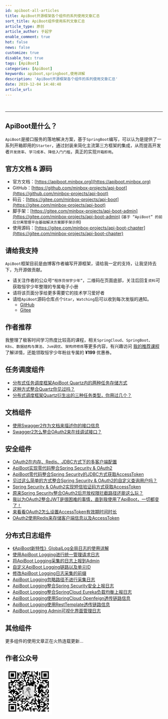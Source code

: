 ```yaml
---
id: apiboot-all-articles
title: ApiBoot开源框架各个组件的系列使用文章汇总
sort_title: ApiBoot组件使用系列文章汇总
article_type: 原创
article_author: 于起宇
enable_comment: true
hot: false
news: false
customize: true
disable_toc: true
tags: [ApiBoot]
categories: [ApiBoot]
keywords: apiboot,springboot,使用详解
description: 'ApiBoot开源框架各个组件的系列使用文章汇总'
date: 2019-12-04 14:48:48
article_url:
---
```

<br/>

<hr/>


## ApiBoot是什么？

`ApiBoot`是接口服务的落地解决方案，基于`SpringBoot`编写，可以认为是提供了一系列开箱即用的`Starter`，通过封装来简化主流第三方框架的集成，从而提高开发者`开发效率`、`学习成本`、`降低入门门槛`，真正的实现`开箱即用`。
<!--more-->
## 官方文档 & 源码
- 官方文档：[https://apiboot.minbox.org](https://apiboot.minbox.org)
- GitHub：[https://github.com/minbox-projects/api-boot](https://github.com/minbox-projects/api-boot)
- 码云：[https://gitee.com/minbox-projects/api-boot](https://gitee.com/minbox-projects/api-boot)
- 脚手架：[https://gitee.com/minbox-projects/api-boot-admin](https://gitee.com/minbox-projects/api-boot-admin) (`基于 “ApiBoot” 的前后分离管理平台基础解决方案脚手架示例`)
- 使用源码：[https://gitee.com/minbox-projects/api-boot-chapter](https://gitee.com/minbox-projects/api-boot-chapter)

## 请给我支持

`ApiBoot`框架目前是由博客作者编写开源框架，请给我一定的支持，让我坚持去下，为开源做贡献。

- 请关注作者的公众号`“程序员恒宇少年”`，二维码在页面底部，关注后回复`资料`可获取恒宇少年整理的专属电子小册
- 请将该页面分享给更多需要它的技术学习爱好者
- 请给`ApiBoot`源码仓库点个`Star`，`Watching`后可以收到每次发版的通知。
  - [GitHub](https://github.com/minbox-projects/api-boot)
  - [Gitee](https://gitee.com/minbox-projects/api-boot)

## 作者推荐
我整理了极客时间学习热度比较高的课程，相关`SpringCloud`、`SpringBoot`、`K8s`、`数据结构与算法`、`Jvm调优`、`架构师修炼`等更多内容，有兴趣访问 [我的推荐课程](/geektime/) 了解详情，还能领取恒宇少年粉丝专属的 **¥199** 优惠券。

## 任务调度组件
- [分布式任务调度框架ApiBoot Quartz内的两种任务存储方式](https://blog.minbox.org/apiboot-quartz-job-storage-away.html)
- [这种方式整合Quartz你见过吗？](https://blog.minbox.org/apiboot-quartz-integrated-away.html)
- [分布式调度框架Quartz衍生出的三种任务类型，你用过几个？](https://blog.minbox.org/apiboot-quartz-job-types.html)

## 文档组件
- [使用Swagger2作为文档来描述你的接口信息](https://blog.minbox.org/apiboot-swagger-describe-the-interface.html)
- [Swagger2怎么整合OAuth2来在线调试接口？](https://blog.minbox.org/apiboot-swagger-integrated-oauth.html)

## 安全组件
- [OAuth2在内存、Redis、JDBC方式下的多客户端配置](https://blog.minbox.org/apiboot-oauth-multiple-client-config.html)
- [ApiBoot实现零代码整合Spring Security & OAuth2](https://blog.minbox.org/apiboot-security-oauth-zero-code-integration.html)
- [ApiBoot零代码整合Spring Security的JDBC方式获取AccessToken](https://blog.minbox.org/apiboot-security-customize-select-user.html)
- [见过这么简单的方式整合Spring Security & OAuth2的自定义查询用户吗？](https://blog.minbox.org/apiboot-security-oauth-custom-certification-user.html)
- [Spring Security & OAuth2实现短信验证码方式获取AccessToken](https://blog.minbox.org/apiboot-define-oauth-grant-type.html)
- [原来Spring Security整合OAuth2后开放权限拦截路径还能这么玩？](https://blog.minbox.org/apiboot-security-open-paths-without-intercept.html)
- [我以为OAuth2整合JWT是很困难的事情，直到我使用了ApiBoot，一切都变了！](https://blog.minbox.org/apiboot-security-oauth-use-jwt.html)
- [来看看OAuth2怎么设置AccessToken有效期时间时长](https://blog.minbox.org/apiboot-oauth-set-token-expire-time.html)
- [OAuth2使用Redis来存储客户端信息以及AccessToken](https://blog.minbox.org/apiboot-oauth-use-redis-storage.html)

## 分布式日志组件
- [《ApiBoot新特性》GlobalLog全局日志的使用详解](https://blog.minbox.org/apiboot-logging-use-global-log.html)
- [使用ApiBoot Logging进行统一管理请求日志](https://blog.minbox.org/apiboot-unified-manage-request-logs.html)
- [将ApiBoot Logging采集的日志上报到Admin](https://blog.minbox.org/apiboot-report-logs-by-logging-to-admin.html)
- [自定义ApiBoot Logging链路以及单元ID](https://blog.minbox.org/apiboot-custom-logging-traceid.html)
- [修改ApiBoot Logging日志采集的前缀](https://blog.minbox.org/modify-apiboot-logging-collection-prefix.html)
- [ApiBoot Logging忽略路径不进行采集日志](https://blog.minbox.org/ignore-apiboot-logging-collection-path.html)
- [ApiBoot Logging整合Spring Security安全上报日志](https://blog.minbox.org/apiboot-logging-integrates-spring-security.html)
- [ApiBoot Logging整合SpringCloud Eureka负载均衡上报日志](https://blog.minbox.org/apiboot-logging-integrates-eureka-report-logs.html)
- [ApiBoot Logging使用SpringCloud Openfeign透传链路信息](https://blog.minbox.org/apiboot-logging-using-openfeign-transparent-traceid.html)
- [ApiBoot Logging使用RestTemplate透传链路信息](https://blog.minbox.org/apiboot-logging-using-resttemplate-transparent-traceid.html)
- [ApiBoot Logging Admin可视化界面管理日志](https://blog.minbox.org/apiboot-logging-admin-visual-interface-management-log.html)

## 其他组件

更多组件的使用文章正在火热连载更新...

## 作者公众号

  <img src="/images/mp.jpg" width="150"/>
